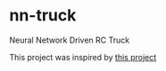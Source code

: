 # nn-truck
Neural Network Driven RC Truck

This project was inspired by <a href ='https://github.com/hamuchiwa/AutoRCCar'>this project</a>
